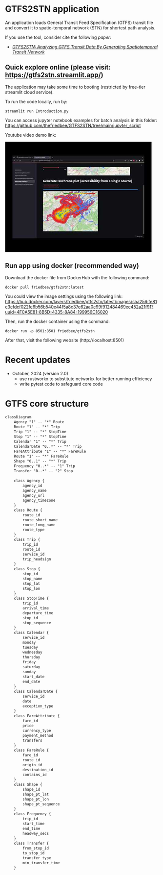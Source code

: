# GTFS2STN application
An application loads General Transit Feed Specification (GTFS) transit file and convert it to spatio-temporal
network (STN) for shortest path analysis.

If you use the tool, consider cite the following *paper*:
- [*GTFS2STN: Analyzing GTFS Transit Data By Generating Spatiotemporal Transit Network*](https://arxiv.org/abs/2405.02760)

## Quick explore online (please visit: https://gtfs2stn.streamlit.app/)

The application may take some time to booting (restricted by free-tier streamlit cloud service).

To run the code locally, run by:
```
streamlit run Introduction.py
```

You can access jupyter notebook examples for batch analysis in this folder: https://github.com/thefriedbee/GTFS2STN/tree/main/jupyter_script


Youtube video demo link: 

[![Demo video](images/yt_thumbnail.jpg)](http://www.youtube.com/watch?v=-YUY3Q0g4og&t=2s "Demonstrating GTFS2STN")

## Run app using docker (recommended way)

Download the docker file from DockerHub with the following command:
```
docker pull friedbee/gtfs2stn:latest
```

You could view the image settings using the following link: https://hub.docker.com/layers/friedbee/gtfs2stn/latest/images/sha256:fe81c3cfdcf022fe6b56b540e44f5a8c37e62aa0c99f912484469ec452a21f91?uuid=4F0A5E81-8B5D-4335-8A84-199956C16020

Then, run the docker container using the command:
```
docker run -p 8501:8501 friedbee/gtfs2stn
```

After that, visit the following website (http://localhost:8501)

# Recent updates
- October, 2024 (version 2.0)
  - use rustworkx to substitute networkx for better running efficiency
  - write pytest code to safeguard core code

# GTFS core structure

```mermaid
classDiagram
    Agency "1" -- "*" Route
    Route "1" -- "*" Trip
    Trip "1" -- "*" StopTime
    Stop "1" -- "*" StopTime
    Calendar "1" -- "*" Trip
    CalendarDate "0..*" -- "*" Trip
    FareAttribute "1" -- "*" FareRule
    Route "1" -- "*" FareRule
    Shape "0..1" -- "*" Trip
    Frequency "0..*" -- "1" Trip
    Transfer "0..*" -- "2" Stop

    class Agency {
        agency_id
        agency_name
        agency_url
        agency_timezone
    }
    class Route {
        route_id
        route_short_name
        route_long_name
        route_type
    }
    class Trip {
        trip_id
        route_id
        service_id
        trip_headsign
    }
    class Stop {
        stop_id
        stop_name
        stop_lat
        stop_lon
    }
    class StopTime {
        trip_id
        arrival_time
        departure_time
        stop_id
        stop_sequence
    }
    class Calendar {
        service_id
        monday
        tuesday
        wednesday
        thursday
        friday
        saturday
        sunday
        start_date
        end_date
    }
    class CalendarDate {
        service_id
        date
        exception_type
    }
    class FareAttribute {
        fare_id
        price
        currency_type
        payment_method
        transfers
    }
    class FareRule {
        fare_id
        route_id
        origin_id
        destination_id
        contains_id
    }
    class Shape {
        shape_id
        shape_pt_lat
        shape_pt_lon
        shape_pt_sequence
    }
    class Frequency {
        trip_id
        start_time
        end_time
        headway_secs
    }
    class Transfer {
        from_stop_id
        to_stop_id
        transfer_type
        min_transfer_time
    }
```
